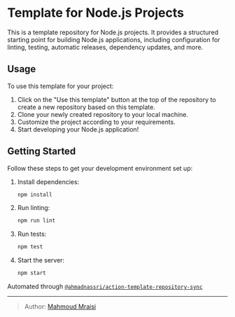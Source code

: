 # Template for Node.js Projects

This is a template repository for Node.js projects. It provides a structured starting point for building Node.js applications, including configuration for linting, testing, automatic releases, dependency updates, and more.


## Usage

To use this template for your project:

1. Click on the "Use this template" button at the top of the repository to create a new repository based on this template.
2. Clone your newly created repository to your local machine.
3. Customize the project according to your requirements.
4. Start developing your Node.js application!

## Getting Started

Follow these steps to get your development environment set up:

1. Install dependencies:

    ```bash
    npm install
    ```

2. Run linting:

    ```bash
    npm run lint
    ```

3. Run tests:

    ```bash
    npm test
    ```

4. Start the server:
    ```bash
    npm start
    ```


Automated through [`@ahmadnassri/action-template-repository-sync`][]

  [`@ahmadnassri/action-template-repository-sync`]: https://github.com/ahmadnassri/action-template-repository-sync


----
> Author: [Mahmoud Mraisi](https://mahmoudmraisi.com/)
